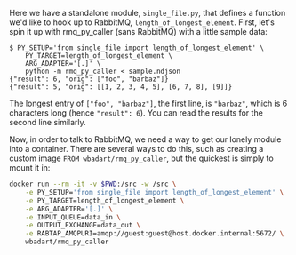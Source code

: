Here we have a standalone module, `single_file.py`, that defines a function
we'd like to hook up to RabbitMQ, `length_of_longest_element`. First, let's
spin it up with rmq_py_caller (sans RabbitMQ) with a little sample data:

```
$ PY_SETUP='from single_file import length_of_longest_element' \
    PY_TARGET=length_of_longest_element \
    ARG_ADAPTER='[.]' \
    python -m rmq_py_caller < sample.ndjson
{"result": 6, "orig": ["foo", "barbaz"]}
{"result": 5, "orig": [[1, 2, 3, 4, 5], [6, 7, 8], [9]]}
```

The longest entry of `["foo", "barbaz"]`, the first line, is `"barbaz"`, which
is 6 characters long (hence `"result": 6`). You can read the results for the
second line similarly.

Now, in order to talk to RabbitMQ, we need a way to get our lonely module into
a container. There are several ways to do this, such as creating a custom image
`FROM wbadart/rmq_py_caller`, but the quickest is simply to mount it in:

```sh
docker run --rm -it -v $PWD:/src -w /src \
    -e PY_SETUP='from single_file import length_of_longest_element' \
    -e PY_TARGET=length_of_longest_element \
    -e ARG_ADAPTER='[.]' \
    -e INPUT_QUEUE=data_in \
    -e OUTPUT_EXCHANGE=data_out \
    -e RABTAP_AMQPURI=amqp://guest:guest@host.docker.internal:5672/ \
    wbadart/rmq_py_caller
```
